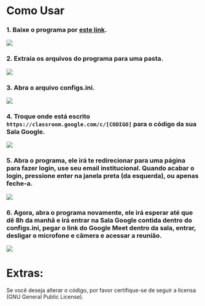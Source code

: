 # Como Usar

### 1. Baixe o programa por [este link](https://github.com/garrafielo/Bot-Gostoso999/releases).
<img src="https://imgur.com/GuX8t1a.jpg"/>

### 2. Extraia os arquivos do programa para uma pasta.
<img src="https://imgur.com/BRjUNc9.jpg"/>

### 3. Abra o arquivo configs.ini.
<img src="https://imgur.com/3y5ps9T.jpg"/>
<br>

### 4. Troque onde está escrito `https://classroom.google.com/c/[CODIGO]` para o código da sua Sala Google.
<img src="https://imgur.com/ab8qck7.jpg"/>

### 5. Abra o programa, ele irá te redirecionar para uma página para fazer login, use seu email institucional. Quando acabar o login, pressione enter na janela preta (da esquerda), ou apenas feche-a.
<img src="https://imgur.com/1RR8OIq.jpg"/>
<br>

### 6. Agora, abra o programa novamente, ele irá esperar até que dê 8h da manhã e irá entrar na Sala Google contida dentro do configs.ini, pegar o link do Google Meet dentro da sala, entrar, desligar o microfone e câmera e acessar a reunião.
<img src="https://imgur.com/8c4Lkw9.jpg"/>

<br>

# Extras:

Se você deseja alterar o código, por favor certifique-se de seguir a licensa (GNU General Public License).